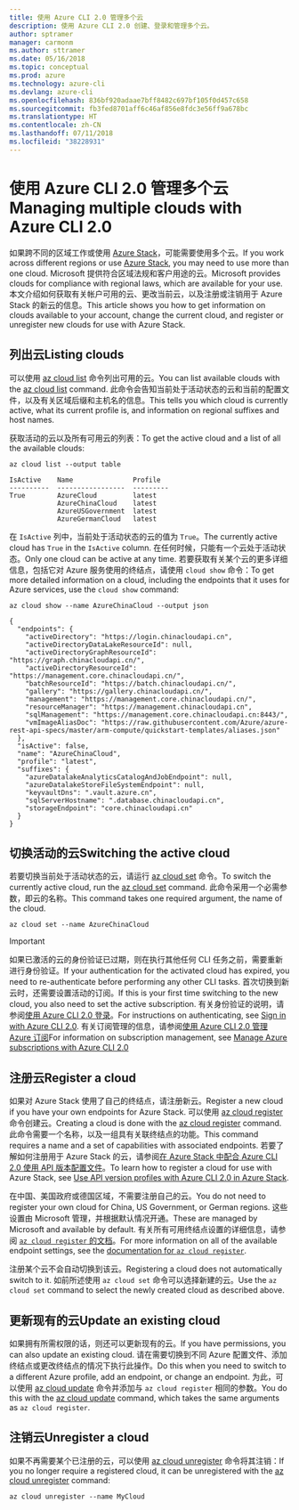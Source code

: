 ```yaml
---
title: 使用 Azure CLI 2.0 管理多个云
description: 使用 Azure CLI 2.0 创建、登录和管理多个云。
author: sptramer
manager: carmonm
ms.author: sttramer
ms.date: 05/16/2018
ms.topic: conceptual
ms.prod: azure
ms.technology: azure-cli
ms.devlang: azure-cli
ms.openlocfilehash: 836bf920adaae7bff8482c697bf105f0d457c658
ms.sourcegitcommit: fb3fed8701aff6c46af856e8fdc3e56ff9a678bc
ms.translationtype: HT
ms.contentlocale: zh-CN
ms.lasthandoff: 07/11/2018
ms.locfileid: "38228931"
---
```

# <a name="managing-multiple-clouds-with-azure-cli-20"></a><span data-ttu-id="2e062-103">使用 Azure CLI 2.0 管理多个云</span><span class="sxs-lookup"><span data-stu-id="2e062-103">Managing multiple clouds with Azure CLI 2.0</span></span>

<span data-ttu-id="2e062-104">如果跨不同的区域工作或使用 [Azure Stack](https://docs.microsoft.com/azure/azure-stack/user/)，可能需要使用多个云。</span><span class="sxs-lookup"><span data-stu-id="2e062-104">If you work across different regions or use [Azure Stack](https://docs.microsoft.com/azure/azure-stack/user/), you may need to use more than one cloud.</span></span> <span data-ttu-id="2e062-105">Microsoft 提供符合区域法规和客户用途的云。</span><span class="sxs-lookup"><span data-stu-id="2e062-105">Microsoft provides clouds for compliance with regional laws, which are available for your use.</span></span> <span data-ttu-id="2e062-106">本文介绍如何获取有关帐户可用的云、更改当前云，以及注册或注销用于 Azure Stack 的新云的信息。</span><span class="sxs-lookup"><span data-stu-id="2e062-106">This article shows you how to get information on clouds available to your account, change the current cloud, and register or unregister new clouds for use with Azure Stack.</span></span>

## <a name="listing-clouds"></a><span data-ttu-id="2e062-107">列出云</span><span class="sxs-lookup"><span data-stu-id="2e062-107">Listing clouds</span></span>

<span data-ttu-id="2e062-108">可以使用 [az cloud list](/cli/azure/cloud#az-cloud-list) 命令列出可用的云。</span><span class="sxs-lookup"><span data-stu-id="2e062-108">You can list available clouds with the [az cloud list](/cli/azure/cloud#az-cloud-list) command.</span></span> <span data-ttu-id="2e062-109">此命令会告知当前处于活动状态的云和当前的配置文件，以及有关区域后缀和主机名的信息。</span><span class="sxs-lookup"><span data-stu-id="2e062-109">This tells you which cloud is currently active, what its current profile is, and information on regional suffixes and host names.</span></span>

<span data-ttu-id="2e062-110">获取活动的云以及所有可用云的列表：</span><span class="sxs-lookup"><span data-stu-id="2e062-110">To get the active cloud and a list of all the available clouds:</span></span>

```azurecli-interactive
az cloud list --output table
```

```output
IsActive    Name               Profile
----------  -----------------  ---------
True        AzureCloud         latest
            AzureChinaCloud    latest
            AzureUSGovernment  latest
            AzureGermanCloud   latest
```

<span data-ttu-id="2e062-111">在 `IsActive` 列中，当前处于活动状态的云的值为 `True`。</span><span class="sxs-lookup"><span data-stu-id="2e062-111">The currently active cloud has `True` in the `IsActive` column.</span></span> <span data-ttu-id="2e062-112">在任何时候，只能有一个云处于活动状态。</span><span class="sxs-lookup"><span data-stu-id="2e062-112">Only one cloud can be active at any time.</span></span> <span data-ttu-id="2e062-113">若要获取有关某个云的更多详细信息，包括它对 Azure 服务使用的终结点，请使用 `cloud show` 命令：</span><span class="sxs-lookup"><span data-stu-id="2e062-113">To get more detailed information on a cloud, including the endpoints that it uses for Azure services, use the `cloud show` command:</span></span>

```azurecli-interactive
az cloud show --name AzureChinaCloud --output json
```

```output
{
  "endpoints": {
    "activeDirectory": "https://login.chinacloudapi.cn",
    "activeDirectoryDataLakeResourceId": null,
    "activeDirectoryGraphResourceId": "https://graph.chinacloudapi.cn/",
    "activeDirectoryResourceId": "https://management.core.chinacloudapi.cn/",
    "batchResourceId": "https://batch.chinacloudapi.cn/",
    "gallery": "https://gallery.chinacloudapi.cn/",
    "management": "https://management.core.chinacloudapi.cn/",
    "resourceManager": "https://management.chinacloudapi.cn",
    "sqlManagement": "https://management.core.chinacloudapi.cn:8443/",
    "vmImageAliasDoc": "https://raw.githubusercontent.com/Azure/azure-rest-api-specs/master/arm-compute/quickstart-templates/aliases.json"
  },
  "isActive": false,
  "name": "AzureChinaCloud",
  "profile": "latest",
  "suffixes": {
    "azureDatalakeAnalyticsCatalogAndJobEndpoint": null,
    "azureDatalakeStoreFileSystemEndpoint": null,
    "keyvaultDns": ".vault.azure.cn",
    "sqlServerHostname": ".database.chinacloudapi.cn",
    "storageEndpoint": "core.chinacloudapi.cn"
  }
}
```

## <a name="switching-the-active-cloud"></a><span data-ttu-id="2e062-114">切换活动的云</span><span class="sxs-lookup"><span data-stu-id="2e062-114">Switching the active cloud</span></span>

<span data-ttu-id="2e062-115">若要切换当前处于活动状态的云，请运行 [az cloud set](/cli/azure/cloud#az-cloud-set) 命令。</span><span class="sxs-lookup"><span data-stu-id="2e062-115">To switch the currently active cloud, run the [az cloud set](/cli/azure/cloud#az-cloud-set) command.</span></span> <span data-ttu-id="2e062-116">此命令采用一个必需参数，即云的名称。</span><span class="sxs-lookup"><span data-stu-id="2e062-116">This command takes one required argument, the name of the cloud.</span></span>

```azurecli-interactive
az cloud set --name AzureChinaCloud
```

> [!IMPORTANT]
> <span data-ttu-id="2e062-117">如果已激活的云的身份验证已过期，则在执行其他任何 CLI 任务之前，需要重新进行身份验证。</span><span class="sxs-lookup"><span data-stu-id="2e062-117">If your authentication for the activated cloud has expired, you need to re-authenticate before performing any other CLI tasks.</span></span> <span data-ttu-id="2e062-118">首次切换到新云时，还需要设置活动的订阅。</span><span class="sxs-lookup"><span data-stu-id="2e062-118">If this is your first time switching to the new cloud, you also need to set the active subscription.</span></span>
> <span data-ttu-id="2e062-119">有关身份验证的说明，请参阅[使用 Azure CLI 2.0 登录](authenticate-azure-cli.md)。</span><span class="sxs-lookup"><span data-stu-id="2e062-119">For instructions on authenticating, see [Sign in with Azure CLI 2.0](authenticate-azure-cli.md).</span></span> <span data-ttu-id="2e062-120">有关订阅管理的信息，请参阅[使用 Azure CLI 2.0 管理 Azure 订阅](manage-azure-subscriptions-azure-cli.md)</span><span class="sxs-lookup"><span data-stu-id="2e062-120">For information on subscription management, see [Manage Azure subscriptions with Azure CLI 2.0](manage-azure-subscriptions-azure-cli.md)</span></span>

## <a name="register-a-cloud"></a><span data-ttu-id="2e062-121">注册云</span><span class="sxs-lookup"><span data-stu-id="2e062-121">Register a cloud</span></span>

<span data-ttu-id="2e062-122">如果对 Azure Stack 使用了自己的终结点，请注册新云。</span><span class="sxs-lookup"><span data-stu-id="2e062-122">Register a new cloud if you have your own endpoints for Azure Stack.</span></span> <span data-ttu-id="2e062-123">可以使用 [az cloud register](/cli/azure/cloud#az-cloud-register) 命令创建云。</span><span class="sxs-lookup"><span data-stu-id="2e062-123">Creating a cloud is done with the [az cloud register](/cli/azure/cloud#az-cloud-register) command.</span></span> <span data-ttu-id="2e062-124">此命令需要一个名称，以及一组具有关联终结点的功能。</span><span class="sxs-lookup"><span data-stu-id="2e062-124">This command requires a name and a set of capabilities with associated endpoints.</span></span> <span data-ttu-id="2e062-125">若要了解如何注册用于 Azure Stack 的云，请参阅[在 Azure Stack 中配合 Azure CLI 2.0 使用 API 版本配置文件](/azure/azure-stack/user/azure-stack-version-profiles-azurecli2#connect-to-azure-stack)。</span><span class="sxs-lookup"><span data-stu-id="2e062-125">To learn how to register a cloud for use with Azure Stack, see [Use API version profiles with Azure CLI 2.0 in Azure Stack](/azure/azure-stack/user/azure-stack-version-profiles-azurecli2#connect-to-azure-stack).</span></span>

<span data-ttu-id="2e062-126">在中国、美国政府或德国区域，不需要注册自己的云。</span><span class="sxs-lookup"><span data-stu-id="2e062-126">You do not need to register your own cloud for China, US Government, or German regions.</span></span> <span data-ttu-id="2e062-127">这些设置由 Microsoft 管理，并根据默认情况开通。</span><span class="sxs-lookup"><span data-stu-id="2e062-127">These are managed by Microsoft and available by default.</span></span>  <span data-ttu-id="2e062-128">有关所有可用终结点设置的详细信息，请参阅 [`az cloud register` 的文档](/cli/azure/cloud#az-cloud-register)。</span><span class="sxs-lookup"><span data-stu-id="2e062-128">For more information on all of the available endpoint settings, see the [documentation for `az cloud register`](/cli/azure/cloud#az-cloud-register).</span></span>

<span data-ttu-id="2e062-129">注册某个云不会自动切换到该云。</span><span class="sxs-lookup"><span data-stu-id="2e062-129">Registering a cloud does not automatically switch to it.</span></span> <span data-ttu-id="2e062-130">如前所述使用 `az cloud set` 命令可以选择新建的云。</span><span class="sxs-lookup"><span data-stu-id="2e062-130">Use the `az cloud set` command to select the newly created cloud as described above.</span></span>

## <a name="update-an-existing-cloud"></a><span data-ttu-id="2e062-131">更新现有的云</span><span class="sxs-lookup"><span data-stu-id="2e062-131">Update an existing cloud</span></span>

<span data-ttu-id="2e062-132">如果拥有所需权限的话，则还可以更新现有的云。</span><span class="sxs-lookup"><span data-stu-id="2e062-132">If you have permissions, you can also update an existing cloud.</span></span> <span data-ttu-id="2e062-133">请在需要切换到不同 Azure 配置文件、添加终结点或更改终结点的情况下执行此操作。</span><span class="sxs-lookup"><span data-stu-id="2e062-133">Do this when you need to switch to a different Azure profile, add an endpoint, or change an endpoint.</span></span>
<span data-ttu-id="2e062-134">为此，可以使用 [az cloud update](/cli/azure/cloud#az-cloud-update) 命令并添加与 `az cloud register` 相同的参数。</span><span class="sxs-lookup"><span data-stu-id="2e062-134">You do this with the [az cloud update](/cli/azure/cloud#az-cloud-update) command, which takes the same arguments as `az cloud register`.</span></span>

## <a name="unregister-a-cloud"></a><span data-ttu-id="2e062-135">注销云</span><span class="sxs-lookup"><span data-stu-id="2e062-135">Unregister a cloud</span></span>

<span data-ttu-id="2e062-136">如果不再需要某个已注册的云，可以使用 [az cloud unregister](/cli/azure/cloud#az-cloud-unregister) 命令将其注销：</span><span class="sxs-lookup"><span data-stu-id="2e062-136">If you no longer require a registered cloud, it can be unregistered with the [az cloud unregister](/cli/azure/cloud#az-cloud-unregister) command:</span></span>

```azurecli-interactive
az cloud unregister --name MyCloud
```
